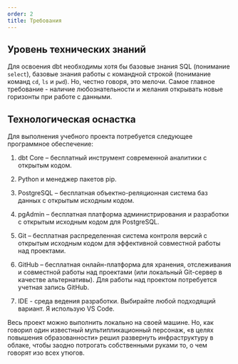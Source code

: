 ```yaml
---
order: 2
title: Требования
---
```


## **Уровень технических знаний**

Для освоения dbt необходимы хотя бы базовые знания SQL (понимание `select`), базовые знания работы с командной строкой (понимание команд `cd`, `ls` и `pwd`). Но, честно говоря, это мелочи. Самое главное требование - наличие любознательности и желания открывать новые горизонты при работе с данными.

## **Технологическая оснастка**

Для выполнения учебного проекта потребуется следующее программное обеспечение:

1. dbt Core – бесплатный инструмент современной аналитики с открытым кодом.

2. Python и менеджер пакетов pip.

3. PostgreSQL – бесплатная объектно-реляционная система баз данных с открытым исходным кодом.

4. pgAdmin – бесплатная платформа администрирования и разработки с открытым исходным кодом для PostgreSQL.

5. Git – бесплатная распределенная система контроля версий с открытым исходным кодом для эффективной совместной работы над проектами.

6. GitHub – бесплатная онлайн-платформа для хранения, отслеживания и совместной работы над проектами (или локальный Git-сервер в качестве альтернативы). Для работы над проектом потребуется учетная запись GitHub.

7. IDE - среда ведения разработки. Выбирайте любой подходящий вариант. Я использую VS Code.

<note type="lab" title="Примечание">

Весь проект можно выполнить локально на своей машине. Но, как говорил один известный мультипликационный персонаж, «в целях повышения образованности» решил развернуть инфраструктуру в облаке, чтобы заодно потрогать собственными руками то, о чем говорят изо всех утюгов.

</note>